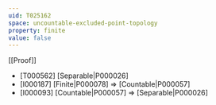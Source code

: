 ```yaml
---
uid: T025162
space: uncountable-excluded-point-topology
property: finite
value: false
---
```

[[Proof]]

* [T000562] [Separable|P000026]
* [I000187] [Finite|P000078] => [Countable|P000057]
* [I000093] [Countable|P000057] => [Separable|P000026]

